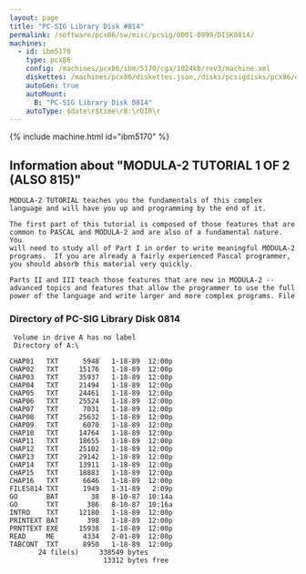 ```yaml
---
layout: page
title: "PC-SIG Library Disk #814"
permalink: /software/pcx86/sw/misc/pcsig/0001-0999/DISK0814/
machines:
  - id: ibm5170
    type: pcx86
    config: /machines/pcx86/ibm/5170/cga/1024kb/rev3/machine.xml
    diskettes: /machines/pcx86/diskettes.json,/disks/pcsigdisks/pcx86/diskettes.json
    autoGen: true
    autoMount:
      B: "PC-SIG Library Disk 0814"
    autoType: $date\r$time\rB:\rDIR\r
---
```


{% include machine.html id="ibm5170" %}

## Information about "MODULA-2 TUTORIAL 1 OF 2 (ALSO 815)"

    MODULA-2 TUTORIAL teaches you the fundamentals of this complex
    language and will have you up and programming by the end of it.
    
    The first part of this tutorial is composed of those features that are
    common to PASCAL and MODULA-2 and are also of a fundamental nature.  You
    will need to study all of Part I in order to write meaningful MODULA-2
    programs.  If you are already a fairly experienced Pascal programmer,
    you should absorb this material very quickly.
    
    Parts II and III teach those features that are new in MODULA-2 --
    advanced topics and features that allow the programmer to use the full
    power of the language and write larger and more complex programs. File

### Directory of PC-SIG Library Disk 0814

     Volume in drive A has no label
     Directory of A:\

    CHAP01   TXT      5948   1-18-89  12:00p
    CHAP02   TXT     15176   1-18-89  12:00p
    CHAP03   TXT     35937   1-18-89  12:00p
    CHAP04   TXT     21494   1-18-89  12:00p
    CHAP05   TXT     24461   1-18-89  12:00p
    CHAP06   TXT     25524   1-18-89  12:00p
    CHAP07   TXT      7031   1-18-89  12:00p
    CHAP08   TXT     25632   1-18-89  12:00p
    CHAP09   TXT      6070   1-18-89  12:00p
    CHAP10   TXT     14764   1-18-89  12:00p
    CHAP11   TXT     18655   1-18-89  12:00p
    CHAP12   TXT     25102   1-18-89  12:00p
    CHAP13   TXT     29142   1-18-89  12:00p
    CHAP14   TXT     13911   1-18-89  12:00p
    CHAP15   TXT     18883   1-18-89  12:00p
    CHAP16   TXT      6646   1-18-89  12:00p
    FILES814 TXT      1949   1-31-89   2:09p
    GO       BAT        38   8-10-87  10:14a
    GO       TXT       386   8-10-87  10:16a
    INTRO    TXT     12180   1-18-89  12:00p
    PRINTEXT BAT       398   1-18-89  12:00p
    PRNTTEXT EXE     15938   1-18-89  12:00p
    READ     ME       4334   2-01-89  12:00p
    TABCONT  TXT      8950   1-18-89  12:00p
           24 file(s)     338549 bytes
                           13312 bytes free
